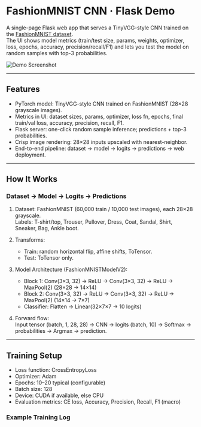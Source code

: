# FashionMNIST CNN · Flask Demo

A single-page Flask web app that serves a TinyVGG-style CNN trained on the [FashionMNIST dataset](https://github.com/zalandoresearch/fashion-mnist).  
The UI shows model metrics (train/test size, params, weights, optimizer, loss, epochs, accuracy, precision/recall/F1) and lets you test the model on random samples with top-3 probabilities.

![Demo Screenshot](docs/screenshot.png)

---

## Features
- PyTorch model: TinyVGG-style CNN trained on FashionMNIST (28×28 grayscale images).
- Metrics in UI: dataset sizes, params, optimizer, loss fn, epochs, final train/val loss, accuracy, precision, recall, F1.
- Flask server: one-click random sample inference; predictions + top-3 probabilities.
- Crisp image rendering: 28×28 inputs upscaled with nearest-neighbor.
- End-to-end pipeline: dataset → model → logits → predictions → web deployment.

---

## How It Works

### Dataset → Model → Logits → Predictions
1. Dataset: FashionMNIST (60,000 train / 10,000 test images), each 28×28 grayscale.  
   Labels: T-shirt/top, Trouser, Pullover, Dress, Coat, Sandal, Shirt, Sneaker, Bag, Ankle boot.  

2. Transforms:  
   - Train: random horizontal flip, affine shifts, ToTensor.  
   - Test: ToTensor only.  

3. Model Architecture (FashionMNISTModelV2):  
   - Block 1: Conv(3×3, 32) → ReLU → Conv(3×3, 32) → ReLU → MaxPool(2) (28×28 → 14×14)  
   - Block 2: Conv(3×3, 32) → ReLU → Conv(3×3, 32) → ReLU → MaxPool(2) (14×14 → 7×7)  
   - Classifier: Flatten → Linear(32×7×7 → 10 logits)  

4. Forward flow:  
   Input tensor (batch, 1, 28, 28) → CNN → logits (batch, 10) → Softmax → probabilities → Argmax → prediction.  

---

## Training Setup
- Loss function: CrossEntropyLoss  
- Optimizer: Adam  
- Epochs: 10–20 typical (configurable)  
- Batch size: 128  
- Device: CUDA if available, else CPU  
- Evaluation metrics: CE loss, Accuracy, Precision, Recall, F1 (macro)  

### Example Training Log
